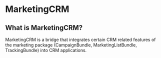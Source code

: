 MarketingCRM
===========

What is MarketingCRM?
------------

MarketingCRM is a bridge that integrates certain CRM related features of the marketing package 
(CampaignBundle, MarketingListBundle, TrackingBundle) into CRM applications.